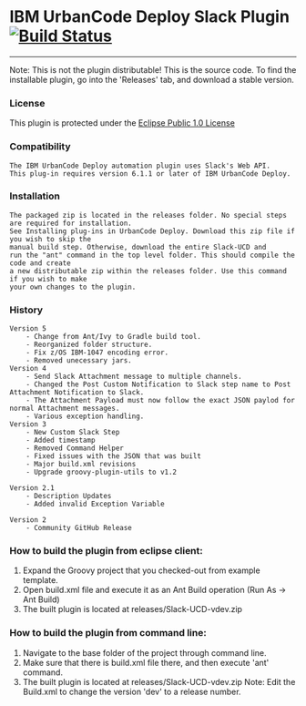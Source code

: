 # IBM UrbanCode Deploy Slack Plugin [![Build Status](https://travis-ci.org/IBM-UrbanCode/Slack-UCD.svg?branch=master)](https://travis-ci.org/IBM-UrbanCode/Slack-UCD)
---
Note: This is not the plugin distributable! This is the source code. To find the installable plugin, go into the 'Releases' tab, and download a stable version.

### License
This plugin is protected under the [Eclipse Public 1.0 License](http://www.eclipse.org/legal/epl-v10.html)

### Compatibility
	The IBM UrbanCode Deploy automation plugin uses Slack's Web API.
	This plug-in requires version 6.1.1 or later of IBM UrbanCode Deploy.

### Installation
	The packaged zip is located in the releases folder. No special steps are required for installation.
	See Installing plug-ins in UrbanCode Deploy. Download this zip file if you wish to skip the
	manual build step. Otherwise, download the entire Slack-UCD and
	run the "ant" command in the top level folder. This should compile the code and create
	a new distributable zip within the releases folder. Use this command if you wish to make
	your own changes to the plugin.

### History
    Version 5
        - Change from Ant/Ivy to Gradle build tool.
        - Reorganized folder structure.
        - Fix z/OS IBM-1047 encoding error.
        - Removed unecessary jars.
    Version 4
        - Send Slack Attachment message to multiple channels.
        - Changed the Post Custom Notification to Slack step name to Post Attachment Notification to Slack.
        - The Attachment Payload must now follow the exact JSON paylod for normal Attachment messages.
        - Various exception handling.
    Version 3
        - New Custom Slack Step
        - Added timestamp
        - Removed Command Helper
        - Fixed issues with the JSON that was built
        - Major build.xml revisions
        - Upgrade groovy-plugin-utils to v1.2

    Version 2.1
        - Description Updates
        - Added invalid Exception Variable

    Version 2
        - Community GitHub Release

### How to build the plugin from eclipse client:

1. Expand the Groovy project that you checked-out from example template.
2. Open build.xml file and execute it as an Ant Build operation (Run As -> Ant Build)
3. The built plugin is located at releases/Slack-UCD-vdev.zip

### How to build the plugin from command line:

1. Navigate to the base folder of the project through command line.
2. Make sure that there is build.xml file there, and then execute 'ant' command.
3. The built plugin is located at releases/Slack-UCD-vdev.zip
Note: Edit the Build.xml to change the version 'dev' to a release number.
